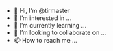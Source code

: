 - 👋 Hi, I’m @tirmaster
- 👀 I’m interested in ...
- 🌱 I’m currently learning ...
- 💞️ I’m looking to collaborate on ...
- 📫 How to reach me ...

<!---
tirmaster/tirmaster is a ✨ special ✨ repository because its `README.md` (this file) appears on your GitHub profile.
You can click the Preview link to take a look at your changes.
--->
